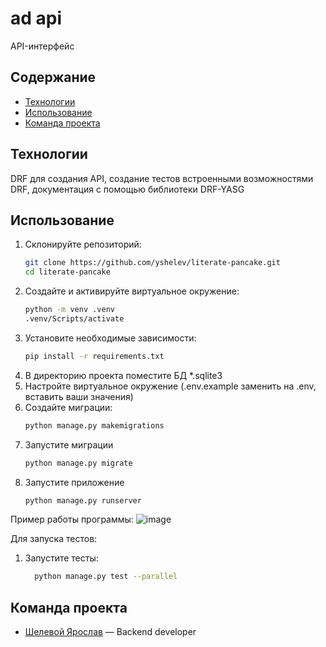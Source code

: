 # ad api
API-интерфейс 

## Содержание
- [Технологии](#технологии)
- [Использование](#использование)
- [Команда проекта](#команда-проекта)


## Технологии
DRF для создания API, создание тестов встроенными возможностями DRF, документация с помощью библиотеки DRF-YASG

## Использование
1. Склонируйте репозиторий:
   ```sh
   git clone https://github.com/yshelev/literate-pancake.git
   cd literate-pancake
   ```
2. Создайте и активируйте виртуальное окружение: 
   ```sh
   python -m venv .venv
   .venv/Scripts/activate
   ```
3. Установите необходимые зависимости:  	
   ```sh
   pip install -r requirements.txt
   ```
4. В директорию проекта поместите БД *.sqlite3
5. Настройте виртуальное окружение (.env.example заменить на .env, вставить ваши значения) 
6. Создайте миграции:
   ```sh
   python manage.py makemigrations 
   ```
7. Запустите миграции
   ```sh
   python manage.py migrate
   ```
8. Запустите приложение
   ```sh
   python manage.py runserver
   ```

Пример работы программы:
![image](https://github.com/user-attachments/assets/b86867bc-4c90-452e-b17f-24454d0c1596)


Для запуска тестов: 
1. Запустите тесты:
   ```sh
     python manage.py test --parallel
   ```

## Команда проекта

- [Шелевой Ярослав](https://github.com/yshelev) — Backend developer
